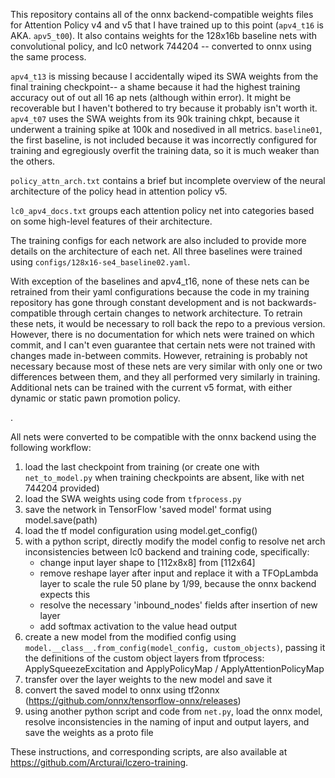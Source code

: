 This repository contains all of the onnx backend-compatible weights files for Attention Policy v4 and v5 that I have trained up to this point (`apv4_t16` is AKA. `apv5_t00`). It also contains weights for the 128x16b baseline nets with convolutional policy, and lc0 network 744204 -- converted to onnx using the same process.

`apv4_t13` is missing because I accidentally wiped its SWA weights from the final training checkpoint-- a shame because it had the highest training accuracy out of out all 16 ap nets (although within error). It might be recoverable but I haven't bothered to try because it probably isn't worth it. `apv4_t07` uses the SWA weights from its 90k training chkpt, because it underwent a training spike at 100k and nosedived in all metrics. `baseline01`, the first baseline, is not included because it was incorrectly configured for training and egregiously overfit the training data, so it is much weaker than the others.

`policy_attn_arch.txt` contains a brief but incomplete overview of the neural architecture of the policy head in attention policy v5.

`lc0_apv4_docs.txt` groups each attention policy net into categories based on some high-level features of their architecture.

The training configs for each network are also included to provide more details on the architecture of each net. All three baselines were trained using `configs/128x16-se4_baseline02.yaml`. 

With exception of the baselines and apv4_t16, none of these nets can be retrained from their yaml configurations because the code in my training repository has gone through constant development and is not backwards-compatible through certain changes to network architecture. To retrain these nets, it would be necessary to roll back the repo to a previous version. However, there is no documentation for which nets were trained on which commit, and I can't even guarantee that certain nets were not trained with changes made in-between commits. However, retraining is probably not necessary because most of these nets are very similar with only one or two differences between them, and they all performed very similarly in training. Additional nets can be trained with the current v5 format, with either dynamic or static pawn promotion policy.

.

All nets were converted to be compatible with the onnx backend using the following workflow:

1. load the last checkpoint from training (or create one with `net_to_model.py` when training checkpoints are absent, like with net 744204 provided)
2. load the SWA weights using code from `tfprocess.py`
3. save the network in TensorFlow 'saved model' format using model.save(path)
4. load the tf model configuration using model.get_config()
5. with a python script, directly modify the model config to resolve net arch inconsistencies between lc0 backend and training code, specifically:
	* change input layer shape to [112x8x8] from [112x64]
	* remove reshape layer after input and replace it with a TFOpLambda layer to scale the rule 50 plane by 1/99, because the onnx backend expects this
	* resolve the necessary 'inbound_nodes' fields after insertion of new layer
	* add softmax activation to the value head output
6. create a new model from the modified config using `model.__class__.from_config(model_config, custom_objects)`, passing it the definitions of the custom object layers from tfprocess: ApplySqueezeExcitation and ApplyPolicyMap / ApplyAttentionPolicyMap 
7. transfer over the layer weights to the new model and save it
8. convert the saved model to onnx using tf2onnx (https://github.com/onnx/tensorflow-onnx/releases)
9. using another python script and code from `net.py`, load the onnx model, resolve inconsistencies in the naming of input and output layers, and save the weights as a proto file

These instructions, and corresponding scripts, are also available at https://github.com/Arcturai/lczero-training.




